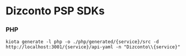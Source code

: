# Dizconto PSP SDKs


### PHP
```
kiota generate -l php -o ./php/generated/{service}/src -d http://localhost:3001/{service}/api-yaml -n "Dizconto\\{service}"
```